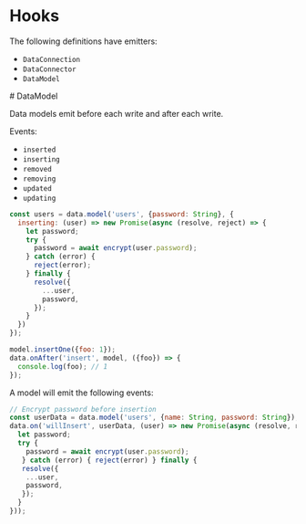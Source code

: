 Hooks
===

The following definitions have emitters:

- `DataConnection`
- `DataConnector`
- `DataModel`

# DataModel

Data models emit before each write and after each write.

Events:

- `inserted`
- `inserting`
- `removed`
- `removing`
- `updated`
- `updating`

```javascript
const users = data.model('users', {password: String}, {
  inserting: (user) => new Promise(async (resolve, reject) => {
    let password;
    try {
      password = await encrypt(user.password);
    } catch (error) {
      reject(error);
    } finally {
      resolve({
        ...user,
        password,
      });
    }
  })
});

model.insertOne({foo: 1});
data.onAfter('insert', model, ({foo}) => {
  console.log(foo); // 1
});
```

A model will emit the following events:


```javascript
// Encrypt password before insertion
const userData = data.model('users', {name: String, password: String});
data.on('willInsert', userData, (user) => new Promise(async (resolve, reject) => {
  let password;
  try {
    password = await encrypt(user.password);
   } catch (error) { reject(error) } finally {
   resolve({
    ...user,
    password,
   });
  }
}));
```
